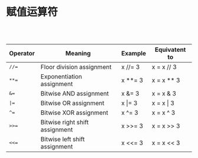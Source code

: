 # 赋值运算符

<br/>
<br/>

| Operator | Meaning |	Example	| Equivatent to |
|---|---|---|---|
| <kbd>//=</kbd> |	Floor division assignment |	x //= 3	| x = x // 3 |
| <kbd>**=</kbd> |	Exponentiation assignment |	x **= 3	| x = x ** 3 |
| <kbd>&=</kbd> |	Bitwise AND assignment |	x &= 3	| x = x & 3 |
| <kbd>\|=</kbd> |	Bitwise OR assignment | 	x \|= 3	| x = x \| 3 |
| <kbd>^=</kbd> |	Bitwise XOR assignment |	x ^= 3	| x = x ^ 3 |
| <kbd>>>=</kbd> |	Bitwise right shift assignment | x >>= 3 | x = x >> 3 |
| <kbd><<=</kbd>	| Bitwise left shift assignment |	x <<= 3	| x = x << 3|

<!--
& 位与 两位都为1的时候结果才为1

｜ 位或 两位都为0的时候结果才为0，只要一个为1就为1

^ 异或 两位相同为0， 相反为1

\>> 右移几位 就丢弃右边n位，如果是负数就左边补1，如果是正数就补0， 右移几位就地板除2的n次方

\<< 左移 ，最左边的n位被丢弃，右边的以0补全
-->
